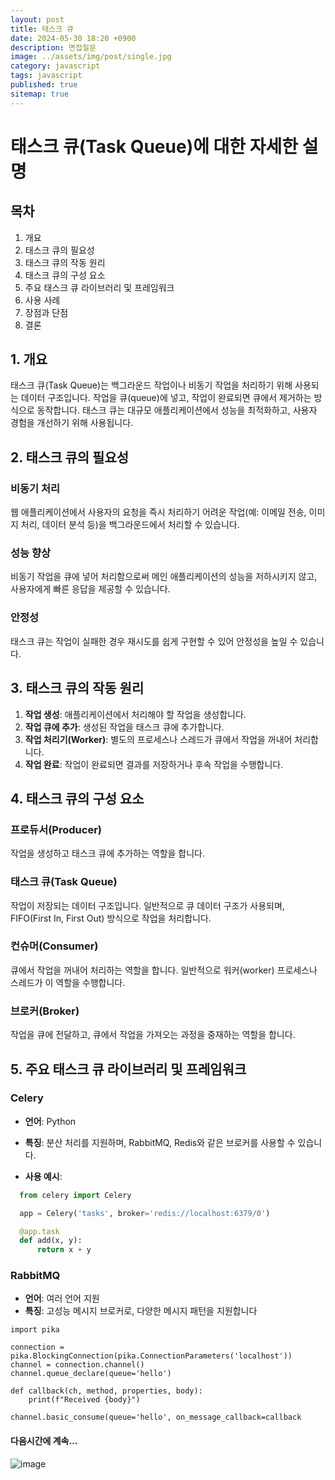 ```yaml
---
layout: post
title: 태스크 큐
date: 2024-05-30 18:20 +0900
description: 면접질문
image: ../assets/img/post/single.jpg
category: javascript
tags: javascript 
published: true
sitemap: true
---
```


# 태스크 큐(Task Queue)에 대한 자세한 설명

## 목차
1. 개요
2. 태스크 큐의 필요성
3. 태스크 큐의 작동 원리
4. 태스크 큐의 구성 요소
5. 주요 태스크 큐 라이브러리 및 프레임워크
6. 사용 사례
7. 장점과 단점
8. 결론

## 1. 개요
태스크 큐(Task Queue)는 백그라운드 작업이나 비동기 작업을 처리하기 위해 사용되는 데이터 구조입니다. 작업을 큐(queue)에 넣고, 작업이 완료되면 큐에서 제거하는 방식으로 동작합니다. 태스크 큐는 대규모 애플리케이션에서 성능을 최적화하고, 사용자 경험을 개선하기 위해 사용됩니다.

## 2. 태스크 큐의 필요성
### 비동기 처리
웹 애플리케이션에서 사용자의 요청을 즉시 처리하기 어려운 작업(예: 이메일 전송, 이미지 처리, 데이터 분석 등)을 백그라운드에서 처리할 수 있습니다.

### 성능 향상
비동기 작업을 큐에 넣어 처리함으로써 메인 애플리케이션의 성능을 저하시키지 않고, 사용자에게 빠른 응답을 제공할 수 있습니다.

### 안정성
태스크 큐는 작업이 실패한 경우 재시도를 쉽게 구현할 수 있어 안정성을 높일 수 있습니다.

## 3. 태스크 큐의 작동 원리
1. **작업 생성**: 애플리케이션에서 처리해야 할 작업을 생성합니다.
2. **작업 큐에 추가**: 생성된 작업을 태스크 큐에 추가합니다.
3. **작업 처리기(Worker)**: 별도의 프로세스나 스레드가 큐에서 작업을 꺼내어 처리합니다.
4. **작업 완료**: 작업이 완료되면 결과를 저장하거나 후속 작업을 수행합니다.

## 4. 태스크 큐의 구성 요소
### 프로듀서(Producer)
작업을 생성하고 태스크 큐에 추가하는 역할을 합니다.

### 태스크 큐(Task Queue)
작업이 저장되는 데이터 구조입니다. 일반적으로 큐 데이터 구조가 사용되며, FIFO(First In, First Out) 방식으로 작업을 처리합니다.

### 컨슈머(Consumer)
큐에서 작업을 꺼내어 처리하는 역할을 합니다. 일반적으로 워커(worker) 프로세스나 스레드가 이 역할을 수행합니다.

### 브로커(Broker)
작업을 큐에 전달하고, 큐에서 작업을 가져오는 과정을 중재하는 역할을 합니다.

## 5. 주요 태스크 큐 라이브러리 및 프레임워크
### Celery
- **언어**: Python
- **특징**: 분산 처리를 지원하며, RabbitMQ, Redis와 같은 브로커를 사용할 수 있습니다.

- **사용 예시**:
````python
  from celery import Celery

  app = Celery('tasks', broker='redis://localhost:6379/0')

  @app.task
  def add(x, y):
      return x + y
````

### RabbitMQ
- **언어**: 여러 언어 지원
- **특징**: 고성능 메시지 브로커로, 다양한 메시지 패턴을 지원합니다

````
import pika

connection = pika.BlockingConnection(pika.ConnectionParameters('localhost'))
channel = connection.channel()
channel.queue_declare(queue='hello')

def callback(ch, method, properties, body):
    print(f"Received {body}")

channel.basic_consume(queue='hello', on_message_callback=callback

````

#### 다음시간에 계속...
![image](https://github.com/nicejmp1/nicejmp1.github.io/assets/163364733/90a41f22-19d3-4d17-b649-016d5880fa98)
